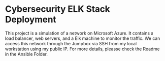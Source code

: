 # Cybersecurity ELK Stack Deployment
This project is a simulation of a network on Microsoft Azure. It contains a load balancer, web servers, and a Elk machine to monitor the traffic. 
We can access this network through the Jumpbox via SSH from my local workstation using my public IP.
For more details, pleasse check the Readme in the Ansible Folder.
